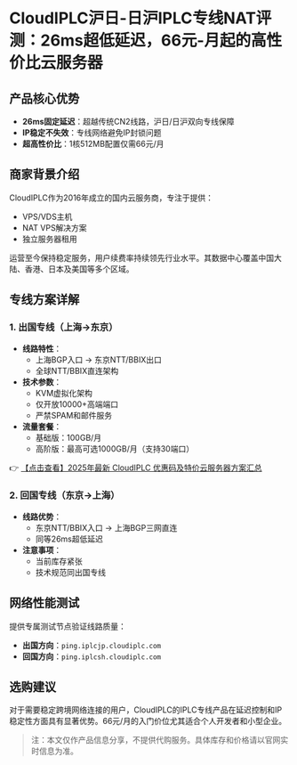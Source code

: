 # CloudIPLC沪日-日沪IPLC专线NAT评测：26ms超低延迟，66元-月起的高性价比云服务器

## 产品核心优势
- **26ms固定延迟**：超越传统CN2线路，沪日/日沪双向专线保障
- **IP稳定不失效**：专线网络避免IP封锁问题
- **超高性价比**：1核512MB配置仅需66元/月

## 商家背景介绍
CloudIPLC作为2016年成立的国内云服务商，专注于提供：
- VPS/VDS主机
- NAT VPS解决方案
- 独立服务器租用

运营至今保持稳定服务，用户续费率持续领先行业水平。其数据中心覆盖中国大陆、香港、日本及美国等多个区域。

## 专线方案详解

### 1. 出国专线（上海→东京）
- **线路特性**：
  - 上海BGP入口 → 东京NTT/BBIX出口
  - 全球NTT/BBIX直连架构
- **技术参数**：
  - KVM虚拟化架构
  - 仅开放10000+高端端口
  - 严禁SPAM和邮件服务
- **流量套餐**：
  - 基础版：100GB/月
  - 高阶版：最高可选1000GB/月（支持30端口）

👉 [【点击查看】2025年最新 CloudIPLC 优惠码及特价云服务器方案汇总](https://bit.ly/cloudiplc)

### 2. 回国专线（东京→上海）
- **线路优势**：
  - 东京NTT/BBIX入口 → 上海BGP三网直连
  - 同等26ms超低延迟
- **注意事项**：
  - 当前库存紧张
  - 技术规范同出国专线

## 网络性能测试
提供专属测试节点验证线路质量：
- **出国方向**：`ping.iplcjp.cloudiplc.com`
- **回国方向**：`ping.iplcsh.cloudiplc.com`

## 选购建议
对于需要稳定跨境网络连接的用户，CloudIPLC的IPLC专线产品在延迟控制和IP稳定性方面具有显著优势。66元/月的入门价位尤其适合个人开发者和小型企业。

> 注：本文仅作产品信息分享，不提供代购服务。具体库存和价格请以官网实时信息为准。